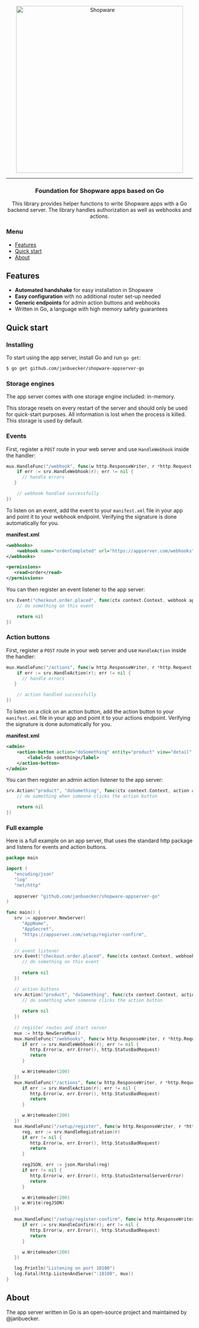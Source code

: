 <p align="center">
   <a href="https://shopware.com.com"><img src="https://assets.shopware.com/media/logos/shopware_logo_blue.svg" alt="Shopware" width="450"></a>
</p>
<hr>
<h3 align="center">Foundation for Shopware apps based on Go</h3>
<p align="center">This library provides helper functions to write Shopware apps with a Go backend server. The library handles authorization as well as webhooks and actions.</p>


### Menu

- [Features](#features)
- [Quick start](#quick-start)
- [About](#about)


## Features

- **Automated handshake** for easy installation in Shopware
- **Easy configuration** with no additional router set-up needed
- **Generic endpoints** for admin action buttons and webhooks
- Written in Go, a language with high memory safety guarantees

## Quick start

### Installing

To start using the app server, install Go and run `go get`:

```sh
$ go get github.com/janbuecker/shopware-appserver-go
```

### Storage engines

The app server comes with one storage engine included: in-memory.

This storage resets on every restart of the server and should only be used for quick-start purposes.
All information is lost when the process is killed. This storage is used by default.

### Events

First, register a `POST` route in your web server and use `HandleWebhook` inside the handler:

```go
mux.HandleFunc("/webhook", func(w http.ResponseWriter, r *http.Request) {
    if err := srv.HandleWebhook(r); err != nil {
      // handle errors
   }

    // webhook handled successfully
})
```

To listen on an event, add the event to your `manifest.xml` file in your app and point it to your webhook endpoint.
Verifying the signature is done automatically for you.

**manifest.xml**

```xml
<webhooks>
    <webhook name="orderCompleted" url="https://appserver.com/webhooks" event="checkout.order.placed"/>
</webhooks>

<permissions>
   <read>order</read>
</permissions>
```

You can then register an event listener to the app server:

```go
srv.Event("checkout.order.placed", func(ctx context.Context, webhook appserver.WebhookRequest, api *appserver.APIClient) error {
    // do something on this event

    return nil
})
``` 

### Action buttons

First, register a `POST` route in your web server and use `HandleAction` inside the handler:

```go
mux.HandleFunc("/actions", func(w http.ResponseWriter, r *http.Request) {
    if err := srv.HandleAction(r); err != nil {
      // handle errors
   }

    // action handled successfully
})
```

To listen on a click on an action button, add the action button to your `manifest.xml` file in your app and point it to your actions endpoint.
Verifying the signature is done automatically for you.

**manifest.xml**

```xml
<admin>
    <action-button action="doSomething" entity="product" view="detail" url="https://appserver.com/actions">
        <label>do something</label>
    </action-button>
</admin>
```

You can then register an admin action listener to the app server:

```go
srv.Action("product", "doSomething", func(ctx context.Context, action appserver.ActionRequest, api *appserver.APIClient) error {
    // do something when someone clicks the action button

    return nil
})
``` 

### Full example

Here is a full example on an app server, that uses the standard http package and listens for events and action buttons.

```go
package main

import (
   "encoding/json"
   "log"
   "net/http"
   
   appserver "github.com/janbuecker/shopware-appserver-go"
)

func main() {
   srv := appserver.NewServer(
      "AppName",
      "AppSecret",
      "https://appserver.com/setup/register-confirm",
   )

   // event listener
   srv.Event("checkout.order.placed", func(ctx context.Context, webhook appserver.WebhookRequest, api *appserver.APIClient) error {
      // do something on this event
      
      return nil
   })

   // action buttons
   srv.Action("product", "doSomething", func(ctx context.Context, action appserver.ActionRequest, api *appserver.APIClient) error {
      // do something when someone clicks the action button
      
      return nil
   })
   
   // register routes and start server
   mux := http.NewServeMux()
   mux.HandleFunc("/webhooks", func(w http.ResponseWriter, r *http.Request) {
      if err := srv.HandleWebhook(r); err != nil {
         http.Error(w, err.Error(), http.StatusBadRequest)
         return
      }

      w.WriteHeader(200)
   })
   mux.HandleFunc("/actions", func(w http.ResponseWriter, r *http.Request) {
      if err := srv.HandleAction(r); err != nil {
         http.Error(w, err.Error(), http.StatusBadRequest)
         return
      }

      w.WriteHeader(200)
   })
   mux.HandleFunc("/setup/register", func(w http.ResponseWriter, r *http.Request) {
      reg, err := srv.HandleRegistration(r)
      if err != nil {
         http.Error(w, err.Error(), http.StatusBadRequest)
         return
      }

      regJSON, err := json.Marshal(reg)
      if err != nil {
         http.Error(w, err.Error(), http.StatusInternalServerError)
         return
      }

      w.WriteHeader(200)
      w.Write(regJSON)
   })

   mux.HandleFunc("/setup/register-confirm", func(w http.ResponseWriter, r *http.Request) {
      if err := srv.HandleConfirm(r); err != nil {
         http.Error(w, err.Error(), http.StatusBadRequest)
         return
      }

      w.WriteHeader(200)
   })

   log.Println("Listening on port 10100")
   log.Fatal(http.ListenAndServe(":10100", mux))
}
```

## About

The app server written in Go is an open-source project and maintained by @janbuecker.
